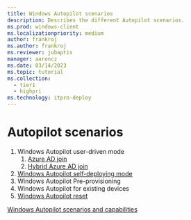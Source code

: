 ```yaml
---
title: Windows Autopilot scenarios
description: Describes the different Autopilot scenarios.
ms.prod: windows-client
ms.localizationpriority: medium
author: frankroj
ms.author: frankroj
ms.reviewer: jubaptis
manager: aaroncz
ms.date: 03/14/2023
ms.topic: tutorial
ms.collection: 
  - tier1
  - highpri
ms.technology: itpro-deploy
---
```


<!-- This file is a placeholder for work in progress articles for this release branch. It will eventually contain more information describing each scenario and point to articles for each scenario. This comment will be removed before publishing. -->

# Autopilot scenarios

1. Windows Autopilot user-driven mode
   1. [Azure AD join](user-driven/azure-ad-join-workflow.md)
   1. [Hybrid Azure AD join](user-driven/hybrid-azure-ad-join-workflow.md)
1. [Windows Autopilot self-deploying mode](self-deploying/self-deploying-workflow.md)
1. Windows Autopilot Pre-provisioning
1. Windows Autopilot for existing devices
1. [Windows Autopilot reset](reset/autopilot-reset-overview.md)

[Windows Autopilot scenarios and capabilities](/mem/autopilot/windows-autopilot-scenarios)